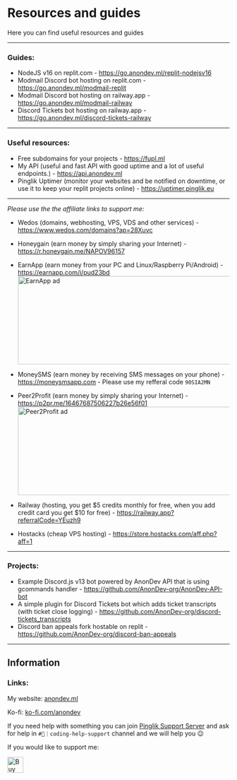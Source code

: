 
# Resources and guides

Here you can find useful resources and guides


------
### Guides:
- NodeJS v16 on replit.com - https://go.anondev.ml/replit-nodejsv16
- Modmail Discord bot hosting on replit.com - https://go.anondev.ml/modmail-replit
- Modmail Discord bot hosting on railway.app - https://go.anondev.ml/modmail-railway
- Discord Tickets bot hosting on railway.app - https://go.anondev.ml/discord-tickets-railway
------
### Useful resources:
- Free subdomains for your projects - https://fupl.ml
- My API (useful and fast API with good uptime and a lot of useful endpoints.) - https://api.anondev.ml
- Pinglik Uptimer (monitor your websites and be notified on downtime, or use it to keep your replit projects online) - https://uptimer.pinglik.eu
---

*Please use the the affiliate links to support me:*

- Wedos (domains, webhosting, VPS, VDS and other services) - https://www.wedos.com/domains?ap=28Xuvc 
- Honeygain (earn money by simply sharing your Internet) - https://r.honeygain.me/NAPOV96157
- EarnApp (earn money from your PC and Linux/Raspberry Pi/Android) - https://earnapp.com/i/pud23bd
<a href="https://earnapp.com/i/pud23bd" target="_blank"><img src="https://i.imgur.com/b23ID0I.png" width="640" height="200" class="img-fluid" title="EarnApp ad"></a>


- MoneySMS (earn money by receiving SMS messages on your phone) - https://moneysmsapp.com - Please use my refferal code `90SIA2MN`
- Peer2Profit (earn money by simply sharing your Internet) - https://p2pr.me/16467687506227b26e56f01
<a href="https://p2pr.me/16467687506227b26e56f01" target="_blank"><img src="https://peer2profit.io/img/promo/en/p2p-banner-640x200.png" width="640" height="200" class="img-fluid" title="Peer2Profit ad"></a>

- Railway (hosting, you get $5 credits monthly for free, when you add credit card you get $10 for free) - https://railway.app?referralCode=YEuzh9
- Hostacks (cheap VPS hosting) - https://store.hostacks.com/aff.php?aff=1
------
### Projects:
- Example Discord.js v13 bot powered by AnonDev API that is using gcommands handler - https://github.com/AnonDev-org/AnonDev-API-bot
- A simple plugin for Discord Tickets bot which adds ticket transcripts (with ticket close logging) - https://github.com/AnonDev-org/discord-tickets_transcripts
- Discord ban appeals fork hostable on replit - https://github.com/AnonDev-org/discord-ban-appeals
------


## Information

### Links:
My website: [anondev.ml](https://anondev.ml)

Ko-fi: [ko-fi.com/anondev](https://ko-fi.com/anondev)

If you need help with something you can join [Pinglik Support Server](https://pinglik.eu/support) and ask for help in `#💛｜coding-help-support` channel and we will help you 😉


If you would like to support me:<br>

<a  href='https://ko-fi.com/J3J72WPRC'  target='__blank'><img  height='36'  style='border:0px;height:36px;'  src='https://cdn.ko-fi.com/cdn/kofi2.png?v=2'  border='0'  alt='Buy Me a Coffee at ko-fi.com'  /></a>
